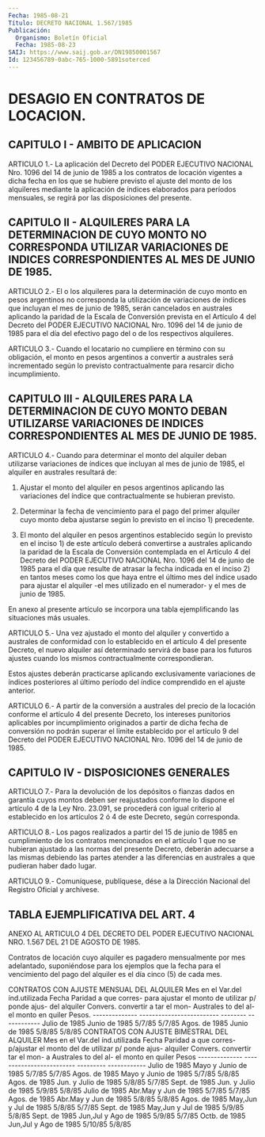 ```yaml
---
Fecha: 1985-08-21
Título: DECRETO NACIONAL 1.567/1985
Publicación:
  Organismo: Boletín Oficial
  Fecha: 1985-08-23
SAIJ: https://www.saij.gob.ar/DN19850001567
Id: 123456789-0abc-765-1000-5891soterced
---
```

# DESAGIO EN CONTRATOS DE LOCACION.

## CAPITULO I - AMBITO DE APLICACION

<a id="1"></a>
ARTICULO   1.-  La  aplicación  del  Decreto  del  PODER EJECUTIVO NACIONAL Nro.  1096  del  14  de  junio  de 1985 a los contratos de locación vigentes a dicha fecha en los que  se  hubiere previsto el ajuste  del monto  de  los alquileres  mediante la aplicación  de índices  elaborados  para períodos mensuales,  se  regirá  por las disposiciones del presente.

## CAPITULO  II  -  ALQUILERES  PARA LA DETERMINACION DE CUYO MONTO NO CORRESPONDA UTILIZAR VARIACIONES  DE  INDICES CORRESPONDIENTES  AL MES DE JUNIO DE 1985.

<a id="2"></a>
ARTICULO  2.-  El  o  los  alquileres para la determinación de cuyo monto  en pesos  argentinos  no   corresponda  la utilización de variaciones de índices que incluyan  el mes de junio de 1985, serán cancelados  en  australes aplicando la paridad  de  la Escala  de Conversión  prevista  en  el  Artículo 4  del  Decreto del PODER EJECUTIVO NACIONAL Nro. 1096 del  14  de  junio de 1985 para el día del efectivo pago del o de los respectivos alquileres.

<a id="3"></a>
ARTICULO  3.-  Cuando  el  locatario no cumpliere en término con su obligación, el monto en pesos  argentinos  a  convertir a australes será incrementado según lo previsto contractualmente  para resarcir dicho incumplimiento.

## CAPITULO  III  -  ALQUILERES  PARA  LA  DETERMINACION DE CUYO MONTO DEBAN UTILIZARSE VARIACIONES DE INDICES CORRESPONDIENTES  AL MES DE JUNIO DE 1985.

<a id="4"></a>
ARTICULO  4.-  Cuando  para  determinar el monto del alquiler deban utilizarse variaciones de índices  que  incluyan al mes de junio de 1985, el alquiler en australes resultará de:

1) Ajustar el monto del alquiler en pesos  argentinos aplicando las variaciones del índice que contractualmente  se  hubieran previsto.

2)  Determinar  la  fecha  de vencimiento para el pago  del primer alquiler cuyo monto deba ajustarse  según  lo previsto en el inciso 1) precedente.

3) El monto del alquiler en pesos argentinos  establecido según lo previsto  en el  inciso  1) de este artículo deberá convertirse  a australes  aplicando  la paridad    de  la  Escala  de Conversión contemplada  en  el  Artículo  4 del Decreto  del  PODER EJECUTIVO NACIONAL Nro. 1096 del 14 de junio  de 1985 para el día que resulte de atrasar la fecha indicada en el inciso  2)  en tantos meses como los que haya entre el último mes del índice usado  para ajustar el alquiler  -el  mes utilizado en el numerador- y el mes de junio  de 1985.

En anexo al presente artículo se incorpora una tabla ejemplificando las situaciones más usuales.

<a id="5"></a>
ARTICULO  5.- Una vez ajustado el monto del alquiler y convertido a australes de  conformidad  con  lo establecido en el artículo 4 del presente  Decreto, el nuevo alquiler  así  determinado servirá  de base para los  futuros  ajustes cuando los mismos contractualmente correspondieran.

Estos  ajustes  deberán  practicarse    aplicando exclusivamente variaciones de índices  posteriores al último período del índice comprendido en el ajuste anterior.

<a id="6"></a>
ARTICULO  6.-  A  partir de la conversión a australes del precio de la locación conforme  el  artículo  4  del  presente  Decreto, los intereses  punitorios aplicables  por  incumplimiento originados a partir  de dicha fecha de conversión no podrán  superar  el límite establecido  por  el  artículo  9  del  Decreto del PODER EJECUTIVO NACIONAL Nro. 1096 del 14 de junio de 1985.

## CAPITULO IV - DISPOSICIONES GENERALES

<a id="7"></a>
ARTICULO  7.-  Para  la devolución de los depósitos o fianzas dados en garantía cuyos montos  deben ser reajustados conforme lo dispone el  artículo  4  de la Ley Nro.  23.091,  se procederá  con igual criterio al establecido  en  los  artículos  2 ó 4 de este Decreto, según corresponda.

<a id="8"></a>
ARTICULO  8.- Los pagos realizados a partir del 15 de junio de 1985 en cumplimiento  de  los contratos mencionados en el artículo 1 que no se hubieran ajustado  a las normas del presente Decreto, deberán adecuarse  a  las  mismas debiendo    las  partes  atender  a las diferencias  en  australes  a  que pudieran    haber  dado lugar.

<a id="9"></a>
ARTICULO  9.- Comuníquese, publíquese, dése a la Dirección Nacional del Registro Oficial y archívese.

## TABLA EJEMPLIFICATIVA DEL ART. 4

<a id="1"></a>
ANEXO AL ARTICULO 4 DEL DECRETO DEL PODER EJECUTIVO NACIONAL NRO. 1.567 DEL 21 DE AGOSTO DE 1985.

Contratos  de locación cuyo alquiler es pagadero mensualmente por mes adelantado,  suponiéndose  para  los ejemplos que la fecha para el vencimiento del pago del alquiler es  el día cinco (5) de cada mes.

CONTRATOS CON AJUSTE MENSUAL DEL ALQUILER  Mes en el     Var.del índ.utilizada      Fecha    Paridad a que corres-   para ajustar el monto         de     utilizar p/ ponde ajus-   del alquiler               Convers.  convertir a tar el mon-                                        Australes to del al-                                         el monto en quiler                                              Pesos. --------------  -------------------------  -------- ------------ Julio de 1985   Junio de 1985              5/7/85    5/7/85 Agos. de 1985   Junio de 1985              5/8/85    5/8/85 CONTRATOS CON AJUSTE BIMESTRAL DEL ALQUILER Mes en el      Var.del índ.utilizada      Fecha   Paridad a que corres-    p/ajustar el monto del       de     utilizar p/ ponde ajus-    alquiler                   Convers. convertir tar el mon-                                        a Australes to del al-                                         el monto en quiler                                             Pesos --------------   -------------------------  --------- ------------ Julio de 1985  Mayo y Junio  de 1985        5/7/85    5/7/85 Agos. de 1985  Mayo y Junio  de 1985        5/7/85    5/8/85 Agos. de 1985  Jun. y Julio  de 1985        5/8/85    5/7/85 Sept. de 1985  Jun. y Julio  de 1985        5/9/85    5/8/85 Julio de 1985  Abr.May y Jun de 1985        5/7/85    5/7/85 Agos. de 1985  Abr.May y Jun de 1985        5/8/85    5/8/85 Agos. de 1985  May,Jun y Jul de 1985        5/8/85    5/7/85 Sept. de 1985  May,Jun y Jul de 1985        5/9/85    5/8/85 Sept. de 1985  Jun,Jul y Ago de 1985        5/9/85    5/7/85 Octb. de 1985  Jun,Jul y Ago de 1985       5/10/85    5/8/85